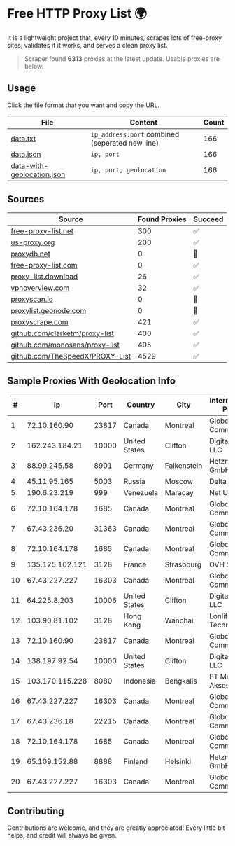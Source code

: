 
# Free HTTP Proxy List 🌍

It is a lightweight project that, every 10 minutes, scrapes lots of free-proxy sites, validates if it works, and serves a clean proxy list.


> Scraper found **6313** proxies at the latest update. Usable proxies are below.

## Usage

Click the file format that you want and copy the URL.


|File|Content|Count|
|----|-------|-----|
|[data.txt](https://raw.githubusercontent.com/themiralay/Proxy-List-World/master/data.txt)|`ip_address:port` combined (seperated new line)|166|
|[data.json](https://raw.githubusercontent.com/themiralay/Proxy-List-World/master/data.json)|`ip, port`|166|
|[data-with-geolocation.json](https://raw.githubusercontent.com/themiralay/Proxy-List-World/master/data-with-geolocation.json)|`ip, port, geolocation`|166|

## Sources

|Source|Found Proxies|Succeed|
|------|-------------|-------|
|[free-proxy-list.net](https://free-proxy-list.net)|300|✅|
|[us-proxy.org](https://www.us-proxy.org)|200|✅|
|[proxydb.net](http://proxydb.net)|0|🚫|
|[free-proxy-list.com](https://free-proxy-list.com/?page=&port=&type%5B%5D=http&type%5B%5D=https&up_time=0&search=Search)|0|✅|
|[proxy-list.download](https://www.proxy-list.download/HTTP)|26|✅|
|[vpnoverview.com](https://vpnoverview.com/privacy/anonymous-browsing/free-proxy-servers)|32|✅|
|[proxyscan.io](https://www.proxyscan.io)|0|🚫|
|[proxylist.geonode.com](https://proxylist.geonode.com/api/proxy-list?limit=300&page=1&sort_by=lastChecked&sort_type=desc&protocols=http,https)|0|🚫|
|[proxyscrape.com](https://api.proxyscrape.com/v2/?request=displayproxies&protocol=http&timeout=10000&country=all&ssl=all&anonymity=all)|421|✅|
|[github.com/clarketm/proxy-list](https://raw.githubusercontent.com/clarketm/proxy-list/master/proxy-list-raw.txt)|400|✅|
|[github.com/monosans/proxy-list](https://raw.githubusercontent.com/monosans/proxy-list/main/proxies/http.txt)|405|✅|
|[github.com/TheSpeedX/PROXY-List](https://raw.githubusercontent.com/TheSpeedX/PROXY-List/master/http.txt)|4529|✅|


## Sample Proxies With Geolocation Info

|#|Ip|Port|Country|City|Internet Service Provider|
|-|--|----|-------|----|-------------------------|
|1|72.10.160.90|23817|Canada|Montreal|GloboTech Communications|
|2|162.243.184.21|10000|United States|Clifton|DigitalOcean, LLC|
|3|88.99.245.58|8901|Germany|Falkenstein|Hetzner Online GmbH|
|4|45.11.95.165|5003|Russia|Moscow|Delta Ltd|
|5|190.6.23.219|999|Venezuela|Maracay|Net Uno|
|6|72.10.164.178|1685|Canada|Montreal|GloboTech Communications|
|7|67.43.236.20|31363|Canada|Montreal|GloboTech Communications|
|8|72.10.164.178|1685|Canada|Montreal|GloboTech Communications|
|9|135.125.102.121|3128|France|Strasbourg|OVH SAS|
|10|67.43.227.227|16303|Canada|Montreal|GloboTech Communications|
|11|64.225.8.203|10006|United States|Clifton|DigitalOcean, LLC|
|12|103.90.81.102|3128|Hong Kong|Wanchai|Lonlife Technology Co.|
|13|72.10.160.90|23817|Canada|Montreal|GloboTech Communications|
|14|138.197.92.54|10000|United States|Clifton|DigitalOcean, LLC|
|15|103.170.115.228|8080|Indonesia|Bengkalis|PT Mega Data Akses|
|16|67.43.227.227|16303|Canada|Montreal|GloboTech Communications|
|17|67.43.236.18|22215|Canada|Montreal|GloboTech Communications|
|18|72.10.164.178|1685|Canada|Montreal|GloboTech Communications|
|19|65.109.152.88|8888|Finland|Helsinki|Hetzner Online GmbH|
|20|67.43.227.227|16303|Canada|Montreal|GloboTech Communications|



## Contributing

Contributions are welcome, and they are greatly appreciated! Every
little bit helps, and credit will always be given.


